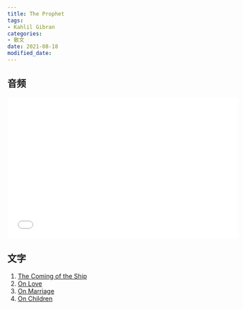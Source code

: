 ```yaml
---
title: The Prophet
tags: 
- Kahlil Gibran
categories:
- 散文
date: 2021-08-18
modified_date: 
---
```


## 音频
<iframe frameborder="no" border="0" marginwidth="0" marginheight="0" width=520 height=320 src="//music.163.com/outchain/player?type=1&id=78192760&auto=1"></iframe>

## 文字
1. [The Coming of the Ship](./The-Coming-of-the-Ship)
2. [On Love](./The-Prophet-On-Love)
3. [On Marriage](./The-Prophet-On-Marriage)
4. [On Children](./The-Prophet-On-Children)






